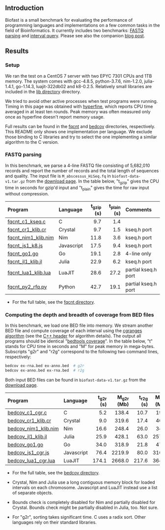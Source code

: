 ## Introduction

Biofast is a small benchmark for evaluating the performance of programming
languages and implementations on a few common tasks in the field of
Bioinformatics. It currently includes two benchmarks: [FASTQ parsing](#fqcnt)
and [interval query](#bedcov). Please see also the companion [blog post][blog].

## Results

### Setup

We ran the test on a CentOS 7 server with two EPYC 7301 CPUs and 1TB memory.
The system comes with gcc-4.8.5, python-3.7.6, nim-1.2.0, julia-1.4.1, go-1.14.3,
luajit-322db02 and k8-0.2.5. Relatively small libraries are included in the
[lib directory](lib) directory.

We tried to avoid other active processes when test programs were running.
Timing in this page was obtained with [hyperfine][hyperfine], which reports
CPU time averaged in at least ten rounds. Peak memory was often measured only
once as hyperfine doesn't report memory usage.

Full results can be found in the [fqcnt](fqcnt) and [bedcov](bedcov)
directories, respectively. This README only shows one implementation per
language. We exclude those binding to C libraries and try to select the one
implementing a similar algorithm to the C version.

### <a name="fqcnt"></a>FASTQ parsing

In this benchmark, we parse a 4-line FASTQ file consisting of 5,682,010
records and report the number of records and the total length of sequences and
quality. The input file is `M_abscessus_HiSeq.fq` in
`biofast-data-v1.tar.gz` from the [download page][dl]. In the table below,
"t<sub>gzip</sub>" gives the CPU time in seconds for gzip'd input and
"t<sub>plain</sub>" gives the time for raw input without compression.

|Program | Language | t<sub>gzip</sub> (s) | t<sub>plain</sub> (s) | Comments |
|:-------|:---------|---------------------:|----------------------:|:---------|
|[fqcnt\_c1\_kseq.c](fqcnt/fqcnt_c1_kseq.c)          |C         |  9.7|  1.4||
|[fqcnt\_cr1\_klib.cr](fqcnt/fqcnt_cr1_klib.cr)      |Crystal   |  9.7|  1.5|kseq.h port|
|[fqcnt\_nim1\_klib.nim](fqcnt/fqcnt_nim1_klib.nim)  |Nim       | 11.8|  3.6|kseq.h port|
|[fqcnt\_js1\_k8.js](fqcnt/fqcnt_js1_k8.js)          |Javascript| 17.5|  9.4|kseq.h port|
|[fqcnt\_go1.go](fqcnt/fqcnt_go1.go)                 |Go        | 19.1|  2.8|4-line only|
|[fqcnt\_jl1\_klib.jl](fqcnt/fqcnt_jl1_klib.jl)      |Julia     | 22.9|  6.2|kseq.h port|
|[fqcnt\_lua1\_klib.lua](fqcnt/fqcnt\_lua1\_klib.lua)|LuaJIT    | 28.6| 27.2|partial kseq.h port|
|[fqcnt\_py2\_rfq.py](fqcnt/fqcnt_py2_rfq.py)        |Python    | 42.7| 19.1|partial kseq.h port|

* For the full table, see the [fqcnt directory](fqcnt).

### <a name="bedcov"></a>Computing the depth and breadth of coverage from BED files

In this benchmark, we load one BED file into memory. We stream another BED file
and compute coverage of each interval using the [cgranges algorithm][cgr] (see
the [C++ header][cppiitree] for algorithm details). The
output all programs should be identical "[bedtools coverage][bedcov]". In the
table below, "t" stands for CPU time in seconds and "M" for peak memory in
mega-bytes. Subscripts "g2r" and "r2g" correspond to the following two command
lines, respectively:
```sh
bedcov ex-rna.bed ex-anno.bed  # g2r
bedcov ex-anno.bed ex-rna.bed  # r2g
```
Both input BED files can be found in `biofast-data-v1.tar.gz` from the
[download page][dl].

|Program | Language | t<sub>g2r</sub> (s) | M<sub>g2r</sub> (Mb) | t<sub>r2g</sub> (s) | M<sub>r2g</sub> (Mb) |
|:-------|:---------|--------------------:|---------------------:|--------------------:|---------------------:|
|[bedcov\_c1\_cgr.c](bedcov/bedcov_c1_cgr.c)          |C         |  5.2|  138.4 | 10.7|  19.1 |
|[bedcov\_cr1\_klib.cr](bedcov/bedcov_cr1_klib.cr)    |Crystal   |  9.0|  319.6 | 17.4|  40.7 |
|[bedcov\_nim1\_klib.nim](bedcov/bedcov_nim1_klib.nim)|Nim       | 16.6|  248.4 | 26.0|  34.1 |
|[bedcov\_jl1\_klib.jl](bedcov/bedcov_jl1_klib.jl)    |Julia     | 25.9|  428.1 | 63.0| 257.0 |
|[bedcov\_go1.go](bedcov/bedcov_go1.go)               |Go        | 34.0|  318.9 | 21.8|  47.3 |
|[bedcov\_js1\_cgr.js](bedcov/bedcov_js1_cgr.jl)      |Javascript| 76.4| 2219.9 | 80.0| 316.8 |
|[bedcov\_lua1\_cgr.lua](bedcov/bedcov_lua1_cgr.lua)  |LuaJIT    |174.1| 2668.0 |217.6| 364.6 |

* For the full table, see the [bedcov directory](bedcov).

* Crystal, Nim and Julia use a long contiguous memory block for loaded
  intervals on each chromosome. Javascript and LuaJIT instead use a list of
  separate objects.

* Bounds check is completely disabled for Nim and partially disabled for
  Crystal. Bounds check might be partially disabled in Julia, too. Not sure.

* For "g2r", sorting takes significant time. C uses a radix sort. Other
  languages rely on their standard libraries.

[dl]: https://github.com/lh3/biofast/releases/tag/biofast-data-v1
[bp]: https://biopython.org/
[fx.jl]: https://github.com/BioJulia/FASTX.jl
[mappy]: https://github.com/lh3/minimap2/tree/master/python
[pyfx]: https://github.com/lmdu/pyfastx
[cgr]: https://github.com/lh3/cgranges
[bedcov]: https://bedtools.readthedocs.io/en/latest/content/tools/coverage.html
[blog]: http://lh3.github.io/2020/05/17/fast-high-level-programming-languages
[cppiitree]: https://github.com/lh3/cgranges/blob/master/cpp/IITree.h
[hyperfine]: https://github.com/sharkdp/hyperfine
